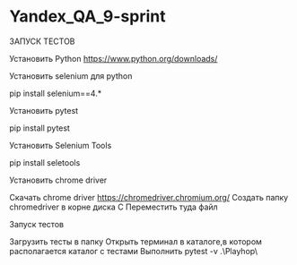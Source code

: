 # Yandex_QA_9-sprint
ЗАПУСК ТЕСТОВ

Установить Python https://www.python.org/downloads/

Установить selenium для python

pip install selenium==4.*

Установить pytest

pip install pytest

Установить Selenium Tools

pip install seletools

Установить chrome driver

Скачать chrome driver https://chromedriver.chromium.org/ Создать папку chromedriver в корне диска С Переместить туда файл

Запуск тестов

Загрузить тесты в папку Открыть терминал в каталоге,в котором располагается каталог с тестами Выполнить pytest -v .\Playhop\
